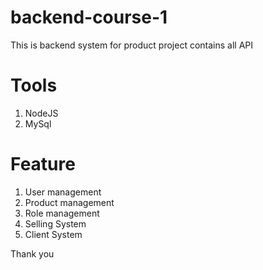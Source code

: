 # backend-course-1

This is backend system for product project contains all API

# Tools
1. NodeJS
2. MySql


# Feature
1. User management
2. Product management
3. Role management
4. Selling System
5. Client System


Thank you